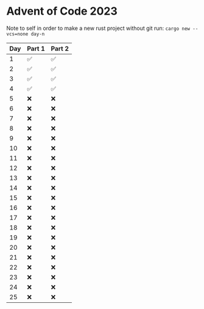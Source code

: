 # Advent of Code 2023

Note to self in order to make a new rust project without git run: `cargo new --vcs=none day-n`

| Day | Part 1 | Part 2 |
|-----|--------|--------|
| 1 | :white_check_mark: | :white_check_mark: |
| 2 | :white_check_mark: | :white_check_mark: |
| 3 | :white_check_mark: | :white_check_mark: |
| 4 | :white_check_mark: | :white_check_mark: |
| 5 | :x: | :x: |
| 6 | :x: | :x: |
| 7 | :x: | :x: |
| 8 | :x: | :x: |
| 9 | :x: | :x: |
| 10 | :x: | :x: |
| 11 | :x: | :x: |
| 12 | :x: | :x: |
| 13 | :x: | :x: |
| 14 | :x: | :x: |
| 15 | :x: | :x: |
| 16 | :x: | :x: |
| 17 | :x: | :x: |
| 18 | :x: | :x: |
| 19 | :x: | :x: |
| 20 | :x: | :x: |
| 21 | :x: | :x: |
| 22 | :x: | :x: |
| 23 | :x: | :x: |
| 24 | :x: | :x: |
| 25 | :x: | :x: |
